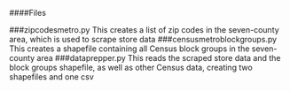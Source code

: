####Files

###zipcodesmetro.py
This creates a list of zip codes in the seven-county area, which is used to scrape store data
###censusmetroblockgroups.py
This creates a shapefile containing all Census block groups in the seven-county area
###dataprepper.py
This reads the scraped store data and the block groups shapefile, as well as other Census data, creating two shapefiles and one csv
